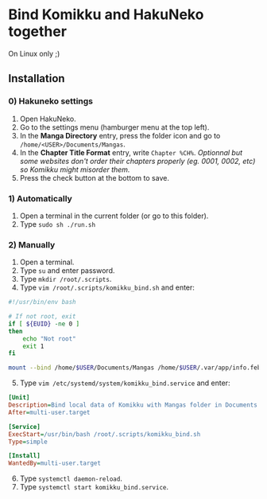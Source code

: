 # Bind Komikku and HakuNeko together

On Linux only ;)

## Installation

### 0) Hakuneko settings

1. Open HakuNeko.
2. Go to the settings menu (hamburger menu at the top left).
3. In the **Manga Directory** entry, press the folder icon and go to `/home/<USER>/Documents/Mangas`.
4. In the **Chapter Title Format** entry, write `Chapter %CH%`. *Optionnal but some websites don't order their chapters properly (eg. 0001, 0002, etc) so Komikku might misorder them.*
5. Press the check button at the bottom to save.

### 1) Automatically

1. Open a terminal in the current folder (or go to this folder).
2. Type `sudo sh ./run.sh`

### 2) Manually

1. Open a terminal.
2. Type `su` and enter password.
3. Type `mkdir /root/.scripts`.
4. Type `vim /root/.scripts/komikku_bind.sh` and enter:
```sh
#!/usr/bin/env bash

# If not root, exit
if [ ${EUID} -ne 0 ]
then
    echo "Not root"
    exit 1
fi

mount --bind /home/$USER/Documents/Mangas /home/$USER/.var/app/info.febvre.Komikku/data/local
```
5. Type `vim /etc/systemd/system/komikku_bind.service` and enter:
```ini
[Unit]
Description=Bind local data of Komikku with Mangas folder in Documents
After=multi-user.target

[Service]
ExecStart=/usr/bin/bash /root/.scripts/komikku_bind.sh
Type=simple

[Install]
WantedBy=multi-user.target
```
6. Type `systemctl daemon-reload`.
7. Type `systemctl start komikku_bind.service`.

